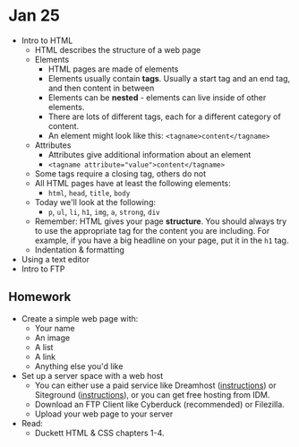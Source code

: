 # Jan 25
* Intro to HTML
	* HTML describes the structure of a web page
	* Elements
		* HTML pages are made of elements
		* Elements usually contain **tags**. Usually a start tag and an end tag, and then content in between
		* Elements can be **nested** - elements can live inside of other elements.
		* There are lots of different tags, each for a different category of content.
		* An element might look like this: ```<tagname>content</tagname>```
	* Attributes
		* Attributes give additional information about an element
		* ```<tagname attribute="value">content</tagname>```
	* Some tags require a closing tag, others do not
	* All HTML pages have at least the following elements:
		* ```html```, ```head```, ```title```, ```body```
	* Today we'll look at the following:
		* ```p```, ```ul```, ```li```, ```h1```, ```img```, ```a```, ```strong```, ```div```
	* Remember: HTML gives your page **structure**. You should always try to use the appropriate tag for the content you are including. For example, if you have a big headline on your page, put it in the ```h1``` tag.
	* Indentation & formatting
* Using a text editor
* Intro to FTP
		

## Homework

* Create a simple web page with:
	* Your name
	* An image
	* A list
	* A link
	* Anything else you'd like
* Set up a server space with a web host
	* You can either use a paid service like Dreamhost ([instructions](https://docs.google.com/presentation/d/1IQMfbvyx_ElgKfaPp1MrWdtSNr_56dnn8LErAbBkmoI/edit#slide=id.g381b19e18_20)) or Siteground ([instructions](https://docs.google.com/presentation/d/1CFON25fsVAXqxLyAWRMcI5ofKijmtzMwbMMDBKhhACs/edit#slide=id.gee97fe2a7_0_87)), or you can get free hosting from IDM.
	* Download an FTP Client like Cyberduck (recommended) or Filezilla.
	* Upload your web page to your server
* Read:
	* Duckett HTML & CSS chapters 1-4.
